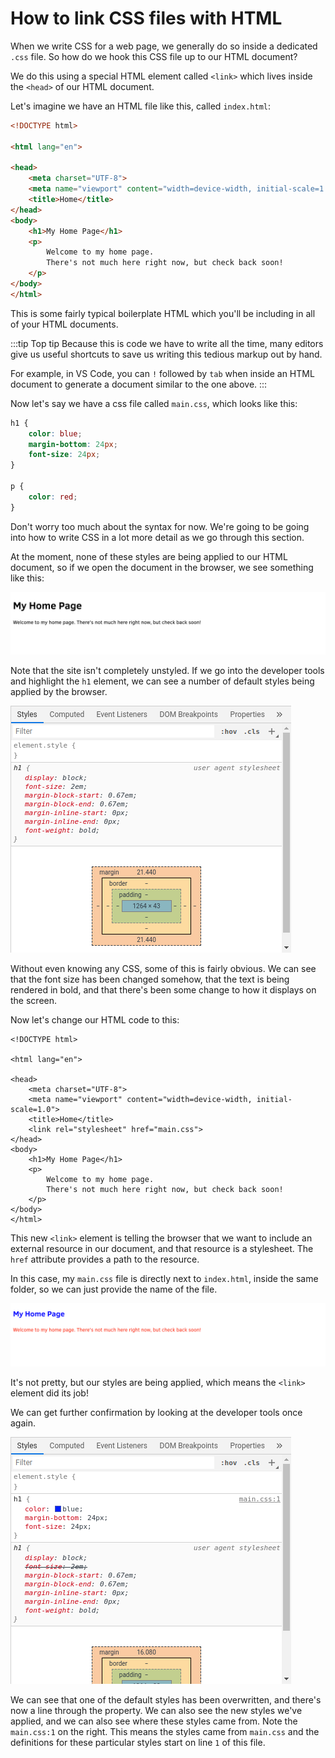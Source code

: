 # How to link CSS files with HTML

When we write CSS for a web page, we generally do so inside a dedicated `.css` file. So how do we hook this CSS file up to our HTML document?

We do this using a special HTML element called `<link>` which lives inside the `<head>` of our HTML document.

Let's imagine we have an HTML file like this, called `index.html`:

```html
<!DOCTYPE html>

<html lang="en">

<head>
    <meta charset="UTF-8">
    <meta name="viewport" content="width=device-width, initial-scale=1.0">
    <title>Home</title>
</head>
<body>
    <h1>My Home Page</h1>
    <p>
        Welcome to my home page.
        There's not much here right now, but check back soon!
    </p>
</body>
</html>
```

This is some fairly typical boilerplate HTML which you'll be including in all of your HTML documents.

:::tip Top tip
Because this is code we have to write all the time, many editors give us useful shortcuts to save us writing this tedious markup out by hand.

For example, in VS Code, you can `!` followed by `tab` when inside an HTML document to generate a document similar to the one above.
:::

Now let's say we have a css file called `main.css`, which looks like this:

```css
h1 {
    color: blue;
    margin-bottom: 24px;
    font-size: 24px;
}

p {
    color: red;
}
```

Don't worry too much about the syntax for now. We're going to be going into how to write CSS in a lot more detail as we go through this section.

At the moment, none of these styles are being applied to our HTML document, so if we open the document in the browser, we see something like this:

![Home page with no custom styles applied](./assets/home-no-styles.png)

Note that the site isn't completely unstyled. If we go into the developer tools and highlight the `h1` element, we can see a number of default styles being applied by the browser.

![Default h1 styles](./assets/default-h1-styles.png)

Without even knowing any CSS, some of this is fairly obvious. We can see that the font size has been changed somehow, that the text is being rendered in bold, and that there's been some change to how it displays on the screen.

Now let's change our HTML code to this:

```html{9}
<!DOCTYPE html>

<html lang="en">

<head>
    <meta charset="UTF-8">
    <meta name="viewport" content="width=device-width, initial-scale=1.0">
    <title>Home</title>
    <link rel="stylesheet" href="main.css">
</head>
<body>
    <h1>My Home Page</h1>
    <p>
        Welcome to my home page.
        There's not much here right now, but check back soon!
    </p>
</body>
</html>
```

This new `<link>` element is telling the browser that we want to include an external resource in our document, and that resource
is a stylesheet. The `href` attribute provides a path to the resource.

In this case, my `main.css` file is directly next to `index.html`, inside the same folder, so we can just provide the name of the file.

![Home page with custom styles applied](./assets/home-custom-styles.png)

It's not pretty, but our styles are being applied, which means the `<link>` element did its job!

We can get further confirmation by looking at the developer tools once again.

![Custom h1 styles](./assets/custom-h1-styles.png)

We can see that one of the default styles has been overwritten, and there's now a line through the property. We can also see the new styles we've applied, and we can also see where these styles came from. Note the `main.css:1` on the right. This means the styles came from `main.css` and the definitions for these particular styles start on line `1` of this file.
